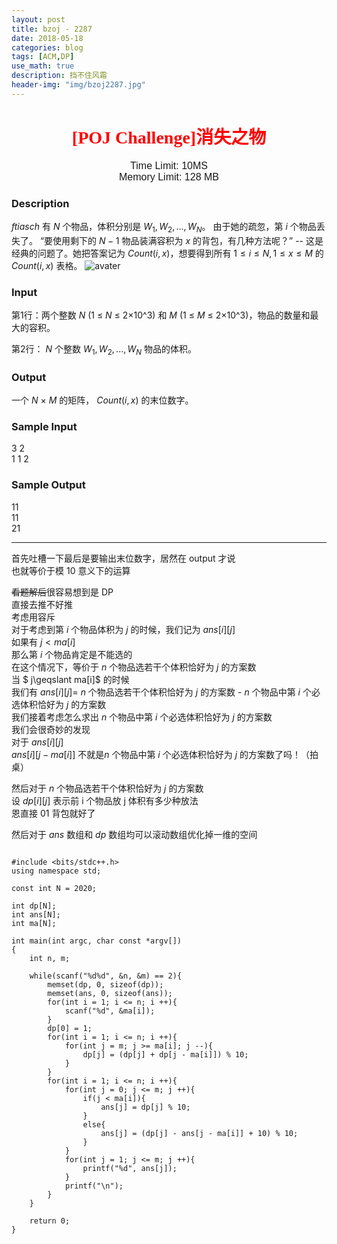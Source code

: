```yaml
---
layout: post
title: bzoj - 2287
date: 2018-05-18
categories: blog
tags: [ACM,DP]
use_math: true
description: 挡不住风霜
header-img: "img/bzoj2287.jpg"
---
```





<center><h1><font face="verdana" color="red"> [POJ Challenge]消失之物 </font></h1></center>

<center><font size="3" face="arial"> Time Limit: 10MS </font></center>	 
<center><font size="3" face="arial"> Memory Limit: 128 MB </font></center>	 	



### Description

_ftiasch_ 有 *N* 个物品，体积分别是 $W_1, W_2, ..., W_N$。 由于她的疏忽，第 $i$ 个物品丢失了。 “要使用剩下的 $N - 1$ 物品装满容积为 $x$ 的背包，有几种方法呢？” -- 这是经典的问题了。她把答案记为 $Count(i, x)$，想要得到所有  $1 \leqslant  i \leqslant N, 1 \leqslant  x \leqslant  M$ 的 $Count(i, x)$ 表格。
![avater](https://raw.githubusercontent.com/seventeenjcinta/seventeenjcinta.GitHub.io/master/img/g3197_1.png)

### Input

第1行：两个整数 *N* (1 ≤ *N* ≤ 2×10^3) 和 *M* (1 ≤ *M* ≤ 2×10^3)，物品的数量和最大的容积。

第2行： *N* 个整数 $W_1, W_2, ..., W_N$ 物品的体积。

### Output

一个 *N* × *M* 的矩阵， $Count(i, x)$ 的末位数字。

### Sample Input

3 2<br>
1 1 2<br>

### Sample Output

11<br>
11<br>
21<br>



***
首先吐槽一下最后是要输出末位数字，居然在 output 才说<br>
也就等价于模 10 意义下的运算<br>

~~看题解后~~很容易想到是 DP <br>
直接去推不好推<br>
考虑用容斥<br>
对于考虑到第 $i$ 个物品体积为 $j$ 的时候，我们记为 $ans[i][j]$<br>
如果有 $j < ma[i]$<br>
那么第 $i$ 个物品肯定是不能选的<br>
在这个情况下，等价于 $n$ 个物品选若干个体积恰好为 $j$ 的方案数<br>
当 $ j\geqslant ma[i]$ 的时候<br>
我们有 $ans[i][j] =$ $n$ 个物品选若干个体积恰好为 $j$ 的方案数 - $n$ 个物品中第 $i$ 个必选体积恰好为 $j$ 的方案数<br>
我们接着考虑怎么求出 $n$ 个物品中第 $i$ 个必选体积恰好为 $j$ 的方案数<br>
我们会很奇妙的发现<br>
对于 $ans[i][j]$<br>
$ans[i][j - ma[i]]$ 不就是$n$ 个物品中第 $i$ 个必选体积恰好为 $j$ 的方案数了吗！（拍桌）<br>

然后对于 $n$ 个物品选若干个体积恰好为 $j$ 的方案数<br>
设 $dp[i][j]$ 表示前 i 个物品放 j 体积有多少种放法<br>
恩直接 01 背包就好了<br>

然后对于 $ans$ 数组和 $dp$ 数组均可以滚动数组优化掉一维的空间<br>



<pre><code>
#include &lt;bits/stdc++.h&gt;
using namespace std;

const int N = 2020;

int dp[N];
int ans[N];
int ma[N];

int main(int argc, char const *argv[])
{
    int n, m;

    while(scanf("%d%d", &n, &m) == 2){
        memset(dp, 0, sizeof(dp));
        memset(ans, 0, sizeof(ans));
        for(int i = 1; i <= n; i ++){
            scanf("%d", &ma[i]);
        }
        dp[0] = 1;
        for(int i = 1; i <= n; i ++){
            for(int j = m; j >= ma[i]; j --){
                dp[j] = (dp[j] + dp[j - ma[i]]) % 10;
            }
        }
        for(int i = 1; i <= n; i ++){
            for(int j = 0; j <= m; j ++){
                if(j < ma[i]){
                    ans[j] = dp[j] % 10;
                }
                else{
                    ans[j] = (dp[j] - ans[j - ma[i]] + 10) % 10;
                }
            }
            for(int j = 1; j <= m; j ++){
                printf("%d", ans[j]);
            }
            printf("\n");
        }
    }

    return 0;
}
